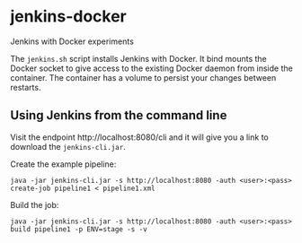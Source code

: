 # jenkins-docker
Jenkins with Docker experiments

The `jenkins.sh` script installs Jenkins with Docker. It bind mounts the Docker socket to give access to the existing Docker daemon from inside the container. The container has a volume to persist your changes between restarts.

## Using Jenkins from the command line
Visit the endpoint http://localhost:8080/cli and it will give you a link to download the `jenkins-cli.jar`.

Create the example pipeline:
```
java -jar jenkins-cli.jar -s http://localhost:8080 -auth <user>:<pass> create-job pipeline1 < pipeline1.xml
```

Build the job:
```
java -jar jenkins-cli.jar -s http://localhost:8080 -auth <user>:<pass> build pipeline1 -p ENV=stage -s -v
```
